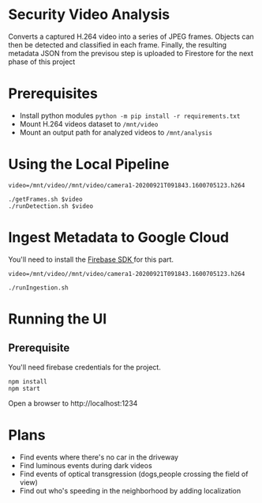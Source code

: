 # Security Video Analysis

Converts a captured H.264 video into a series of JPEG frames. Objects can then be detected and classified in each frame. Finally, the resulting metadata JSON from the previsou step is uploaded to Firestore for the next phase of this project

# Prerequisites

* Install python modules `python -m pip install -r requirements.txt`
* Mount H.264 videos dataset to `/mnt/video`
* Mount an output path for analyzed videos to `/mnt/analysis`

# Using the Local Pipeline

```
video=/mnt/video//mnt/video/camera1-20200921T091843.1600705123.h264

./getFrames.sh $video
./runDetection.sh $video
```

# Ingest Metadata to Google Cloud

You'll need to install the [ Firebase SDK ](https://firebase.google.com/docs/firestore/quickstart) for this part.

```
video=/mnt/video//mnt/video/camera1-20200921T091843.1600705123.h264

./runIngestion.sh
```

# Running the UI

## Prerequisite

You'll need firebase credentials for the project.

```
npm install
npm start
```

Open a browser to http://localhost:1234

# Plans

* Find events where there's no car in the driveway
* Find luminous events during dark videos
* Find events of optical transgression (dogs,people crossing the field of view)
* Find out who's speeding in the neighborhood by adding localization